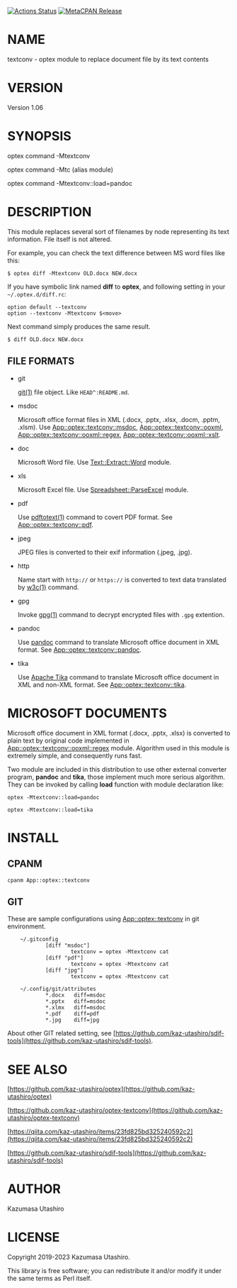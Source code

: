 [![Actions Status](https://github.com/kaz-utashiro/optex-textconv/workflows/test/badge.svg)](https://github.com/kaz-utashiro/optex-textconv/actions) [![MetaCPAN Release](https://badge.fury.io/pl/App-optex-textconv.svg)](https://metacpan.org/release/App-optex-textconv)
# NAME

textconv - optex module to replace document file by its text contents

# VERSION

Version 1.06

# SYNOPSIS

optex command -Mtextconv

optex command -Mtc (alias module)

optex command -Mtextconv::load=pandoc

# DESCRIPTION

This module replaces several sort of filenames by node representing
its text information.  File itself is not altered.

For example, you can check the text difference between MS word files
like this:

    $ optex diff -Mtextconv OLD.docx NEW.docx

If you have symbolic link named **diff** to **optex**, and following
setting in your `~/.optex.d/diff.rc`:

    option default --textconv
    option --textconv -Mtextconv $<move>

Next command simply produces the same result.

    $ diff OLD.docx NEW.docx

## FILE FORMATS

- git

    [git(1)](http://man.he.net/man1/git) file object. Like `HEAD^:README.md`.

- msdoc

    Microsoft office format files in XML (.docx, .pptx, .xlsx, .docm,
    .pptm, .xlsm).
    Use
    [App::optex::textconv::msdoc](https://metacpan.org/pod/App%3A%3Aoptex%3A%3Atextconv%3A%3Amsdoc),
    [App::optex::textconv::ooxml](https://metacpan.org/pod/App%3A%3Aoptex%3A%3Atextconv%3A%3Aooxml),
    [App::optex::textconv::ooxml::regex](https://metacpan.org/pod/App%3A%3Aoptex%3A%3Atextconv%3A%3Aooxml%3A%3Aregex),
    [App::optex::textconv::ooxml::xslt](https://metacpan.org/pod/App%3A%3Aoptex%3A%3Atextconv%3A%3Aooxml%3A%3Axslt).

- doc

    Microsoft Word file.
    Use [Text::Extract::Word](https://metacpan.org/pod/Text%3A%3AExtract%3A%3AWord) module.

- xls

    Microsoft Excel file.
    Use [Spreadsheet::ParseExcel](https://metacpan.org/pod/Spreadsheet%3A%3AParseExcel) module.

- pdf

    Use [pdftotext(1)](http://man.he.net/man1/pdftotext) command to covert PDF format.
    See [App::optex::textconv::pdf](https://metacpan.org/pod/App%3A%3Aoptex%3A%3Atextconv%3A%3Apdf).

- jpeg

    JPEG files is converted to their exif information (.jpeg, .jpg).

- http

    Name start with `http://` or `https://` is converted to text data
    translated by [w3c(1)](http://man.he.net/man1/w3c) command.

- gpg

    Invoke [gpg(1)](http://man.he.net/man1/gpg) command to decrypt encrypted files with `.gpg`
    extention.

- pandoc

    Use [pandoc](https://pandoc.org/) command to translate Microsoft
    office document in XML format.
    See [App::optex::textconv::pandoc](https://metacpan.org/pod/App%3A%3Aoptex%3A%3Atextconv%3A%3Apandoc).

- tika

    Use [Apache Tika](https://tika.apache.org/) command to translate
    Microsoft office document in XML and non-XML format.
    See [App::optex::textconv::tika](https://metacpan.org/pod/App%3A%3Aoptex%3A%3Atextconv%3A%3Atika).

# MICROSOFT DOCUMENTS

Microsoft office document in XML format (.docx, .pptx, .xlsx) is
converted to plain text by original code implemented in
[App::optex::textconv::ooxml::regex](https://metacpan.org/pod/App%3A%3Aoptex%3A%3Atextconv%3A%3Aooxml%3A%3Aregex) module.  Algorithm used in this
module is extremely simple, and consequently runs fast.

Two module are included in this distribution to use other external
converter program, **pandoc** and **tika**, those implement much more
serious algorithm.  They can be invoked by calling **load** function
with module declaration like:

    optex -Mtextconv::load=pandoc

    optex -Mtextconv::load=tika

# INSTALL

## CPANM

    cpanm App::optex::textconv

## GIT

These are sample configurations using [App::optex::textconv](https://metacpan.org/pod/App%3A%3Aoptex%3A%3Atextconv) in git
environment.

        ~/.gitconfig
                [diff "msdoc"]
                        textconv = optex -Mtextconv cat
                [diff "pdf"]
                        textconv = optex -Mtextconv cat
                [diff "jpg"]
                        textconv = optex -Mtextconv cat

        ~/.config/git/attributes
                *.docx   diff=msdoc
                *.pptx   diff=msdoc
                *.xlmx   diff=msdoc
                *.pdf    diff=pdf
                *.jpg    diff=jpg

About other GIT related setting, see
[https://github.com/kaz-utashiro/sdif-tools](https://github.com/kaz-utashiro/sdif-tools).

# SEE ALSO

[https://github.com/kaz-utashiro/optex](https://github.com/kaz-utashiro/optex)

[https://github.com/kaz-utashiro/optex-textconv](https://github.com/kaz-utashiro/optex-textconv)

[https://qiita.com/kaz-utashiro/items/23fd825bd325240592c2](https://qiita.com/kaz-utashiro/items/23fd825bd325240592c2)

[https://github.com/kaz-utashiro/sdif-tools](https://github.com/kaz-utashiro/sdif-tools)

# AUTHOR

Kazumasa Utashiro

# LICENSE

Copyright 2019-2023 Kazumasa Utashiro.

This library is free software; you can redistribute it and/or modify
it under the same terms as Perl itself.
